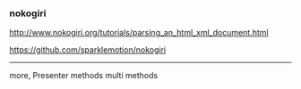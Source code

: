 ### nokogiri

http://www.nokogiri.org/tutorials/parsing_an_html_xml_document.html

https://github.com/sparklemotion/nokogiri

---

more,
Presenter methods
multi methods

